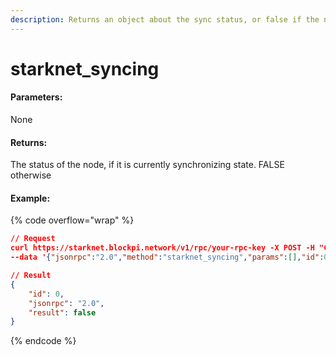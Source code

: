 ```yaml
---
description: Returns an object about the sync status, or false if the node is not synching
---
```


# starknet\_syncing

#### **Parameters:**

None

#### **Returns:**

The status of the node, if it is currently synchronizing state. FALSE otherwise

#### Example:

{% code overflow="wrap" %}
```json
// Request
curl https://starknet.blockpi.network/v1/rpc/your-rpc-key -X POST -H "Content-Type: application/json" 
--data '{"jsonrpc":"2.0","method":"starknet_syncing","params":[],"id":0}'

// Result
{
    "id": 0,
    "jsonrpc": "2.0",
    "result": false
}
```
{% endcode %}
